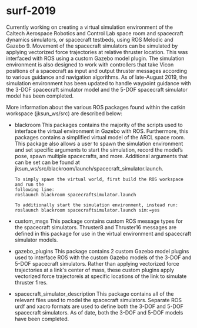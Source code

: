 # surf-2019

Currently working on creating a virtual simulation environment of the Caltech 
Aerospace Robotics and Control Lab space room and spacecraft dynamics simulators, 
or spacecraft testbeds, using ROS Melodic and Gazebo 9. Movement of the spacecraft 
simulators can be simulated by applying vectorized force trajectories at relative 
thruster location. This was interfaced with ROS using a custom Gazebo model plugin. 
The simulation environment is also designed to work with controllers that take Vicon 
positions of a spacecraft as input and output thruster messages according to various 
guidance and navigation algorithms. As of late-August 2019, the simulation environment 
has been updated to handle waypoint guidance with the 3-DOF spacecraft simulator model 
and the 5-DOF spacecraft simulator model has been completed.

More information about the various ROS packages found within the catkin workspace 
(jksun_ws/src) are described below:

- blackroom 
    This packages contains the majority of the scripts used to interface the virtual 
    environment in Gazebo with ROS. Furthermore, this packages contains a simplified
    virtual model of the ARCL space room. This package also allows a user to spawn the 
    simulation environment and set specific arguments to start the simulation, record 
    the model’s pose, spawn multiple spacecrafts, and more. Additional arguments that 
    can be set can be found at jksun_ws/src/blackroom/launch/spacecraft_simulator.launch.

      To simply spawn the virtual world, first build the ROS workspace and run the 
      following line:
      roslaunch blackroom spacecraftsimulator.launch

      To additionally start the simulation environment, instead run:
      roslaunch blackroom spacecraftsimulator.launch sim:=yes

- custom_msgs
    This package contains custom ROS message types for the spacecraft simulators. 
    Thruster8 and Thruster16 messages are defined in this package for use in the virtual 
    environment and spacecraft simulator models.
  
- gazebo_plugins
    This package contains 2 custom Gazebo model plugins used to interface ROS with the 
    custom Gazebo models of the 3-DOF and 5-DOF spacecraft simulators. Rather than applying
    vectorized force trajectories at a link's center of mass, these custom plugins apply 
    vectorized force trajectoreis at specific locations of the link to simulate thruster fires.
 
- spacecraft_simulator_description
    This package contains all of the relevant files used to model the spacecraft simulators.
    Separate ROS urdf and xacro formats are used to define both the 3-DOF and 5-DOF spacecraft 
    simulators. As of date, both the 3-DOF and 5-DOF models have been completed.
